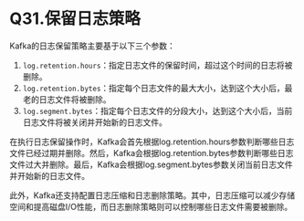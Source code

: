 # Q31.保留日志策略

Kafka的日志保留策略主要基于以下三个参数：

1. `log.retention.hours`：指定日志文件的保留时间，超过这个时间的日志将被删除。
2. `log.retention.bytes`：指定每个日志文件的最大大小，达到这个大小后，最老的日志文件将被删除。
3. `log.segment.bytes`：指定每个日志文件的分段大小，达到这个大小后，当前日志文件将被关闭并开始新的日志文件。

在执行日志保留操作时，Kafka会首先根据log.retention.hours参数判断哪些日志文件已经过期并删除。然后，Kafka会根据log.retention.bytes参数判断哪些日志文件过大并删除。最后，Kafka会根据log.segment.bytes参数关闭当前日志文件并开始新的日志文件。

此外，Kafka还支持配置日志压缩和日志删除策略。其中，日志压缩可以减少存储空间和提高磁盘I/O性能，而日志删除策略则可以控制哪些日志文件需要被删除。